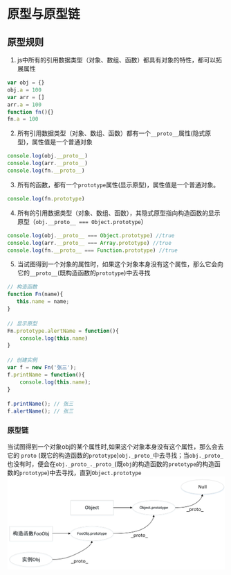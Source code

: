 # 原型与原型链
## 原型规则
1. js中所有的引用数据类型（对象、数组、函数）都具有对象的特性，都可以拓展属性
```js
var obj = {}
obj.a = 100
var arr = []
arr.a = 100
function fn(){}
fn.a = 100
```
2. 所有引用数据类型（对象、数组、函数）都有一个`__proto__`属性(隐式原型)，属性值是一个普通对象
```js
console.log(obj.__proto__)
console.log(arr.__proto__)
console.log(fn.__proto__)
```
3. 所有的函数，都有一个`prototype`属性(显示原型)，属性值是一个普通对象。
```js
console.log(fn.prototype)
```
4. 所有的引用数据类型（对象、数组、函数），其隐式原型指向构造函数的显示原型（`obj.__proto__ === Object.prototype`）
```js
console.log(obj.__proto__ === Object.prototype) //true
console.log(arr.__proto__ === Array.prototype) //true
console.log(fn.__proto__ === Function.prototype) //true
```
5. 当试图得到一个对象的属性时，如果这个对象本身没有这个属性，那么它会向它的`__proto__`(既构造函数的`prototype`)中去寻找
```js
// 构造函数
function Fn(name){
   this.name = name;
}

// 显示原型
Fn.prototype.alertName = function(){
    console.log(this.name)
}

// 创建实例
var f = new Fn('张三');
f.printName = function(){
    console.log(this.name);
}

f.printName(); // 张三
f.alertName(); // 张三
```
### 原型链
当试图得到一个对象obj的某个属性时,如果这个对象本身没有这个属性，那么会去它的 `proto` (既它的构造函数的`prototype`)`obj._proto_`中去寻找；当`obj._proto_`也没有时，便会在`obj._proto_._proto_`(既`obj`的构造函数的`prototype`的构造函数的`prototype`)中去寻找，直到`Object.prototype`
![原型链](/asset/原型链.png)
